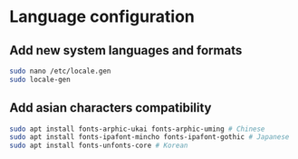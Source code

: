 # Language configuration

## Add new system languages and formats

```bash
sudo nano /etc/locale.gen
sudo locale-gen
```

## Add asian characters compatibility

```bash
sudo apt install fonts-arphic-ukai fonts-arphic-uming # Chinese
sudo apt install fonts-ipafont-mincho fonts-ipafont-gothic # Japanese
sudo apt install fonts-unfonts-core # Korean
```
